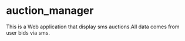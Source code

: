 auction_manager
===============

This is a Web application that display sms auctions.All data comes from user bids via sms.
